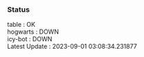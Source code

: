 ### Status


table : OK  
hogwarts : DOWN  
icy-bot : DOWN  
Latest Update : 2023-09-01 03:08:34.231877

